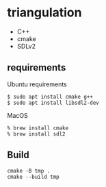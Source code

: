 # triangulation

* C++
* cmake
* SDLv2

## requirements

Ubuntu requirements 

```
$ sudo apt install cmake g++
$ sudo apt install libsdl2-dev
```

MacOS 

```
% brew install cmake
% brew install sdl2
```

## Build

```
cmake -B tmp .
cmake --build tmp
```

